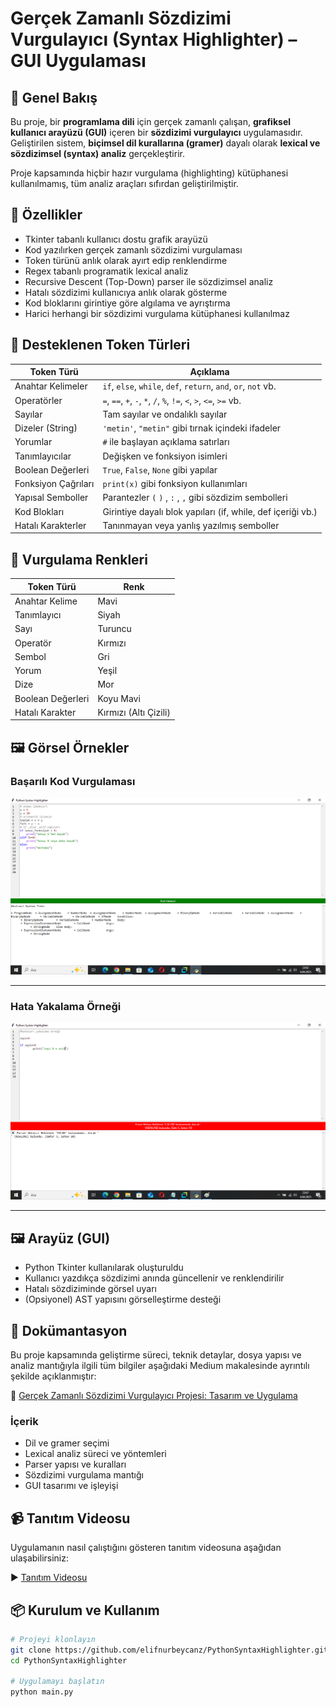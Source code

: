 # Gerçek Zamanlı Sözdizimi Vurgulayıcı (Syntax Highlighter) – GUI Uygulaması

## 📌 Genel Bakış

Bu proje, bir **programlama dili** için gerçek zamanlı çalışan, **grafiksel kullanıcı arayüzü (GUI)** içeren bir **sözdizimi vurgulayıcı** uygulamasıdır. Geliştirilen sistem, **biçimsel dil kurallarına (gramer)** dayalı olarak **lexical ve sözdizimsel (syntax) analiz** gerçekleştirir.

Proje kapsamında hiçbir hazır vurgulama (highlighting) kütüphanesi kullanılmamış, tüm analiz araçları sıfırdan geliştirilmiştir.

## 🚀 Özellikler

- Tkinter tabanlı kullanıcı dostu grafik arayüzü
- Kod yazılırken gerçek zamanlı sözdizimi vurgulaması
- Token türünü anlık olarak ayırt edip renklendirme
- Regex tabanlı programatik lexical analiz
- Recursive Descent (Top-Down) parser ile sözdizimsel analiz
- Hatalı sözdizimi kullanıcıya anlık olarak gösterme
- Kod bloklarını girintiye göre algılama ve ayrıştırma
- Harici herhangi bir sözdizimi vurgulama kütüphanesi kullanılmaz

## 🧩 Desteklenen Token Türleri

| Token Türü         | Açıklama                                                           |
|--------------------|--------------------------------------------------------------------|
| Anahtar Kelimeler  | `if`, `else`, `while`, `def`, `return`, `and`, `or`, `not` vb.    |
| Operatörler        | `=`, `==`, `+`, `-`, `*`, `/`, `%`, `!=`, `<`, `>`, `<=`, `>=` vb. |
| Sayılar            | Tam sayılar ve ondalıklı sayılar                                  |
| Dizeler (String)   | `'metin'`, `"metin"` gibi tırnak içindeki ifadeler                |
| Yorumlar           | `#` ile başlayan açıklama satırları                                |
| Tanımlayıcılar     | Değişken ve fonksiyon isimleri                                     |
| Boolean Değerleri  | `True`, `False`, `None` gibi yapılar                               |
| Fonksiyon Çağrıları| `print(x)` gibi fonksiyon kullanımları                            |
| Yapısal Semboller  | Parantezler `(` `)` , `:` , `,` gibi sözdizim sembolleri           |
| Kod Blokları       | Girintiye dayalı blok yapıları (if, while, def içeriği vb.)        |
| Hatalı Karakterler | Tanınmayan veya yanlış yazılmış semboller                         |

## 🎨 Vurgulama Renkleri

| Token Türü       | Renk          |
|------------------|---------------|
| Anahtar Kelime   | Mavi          |
| Tanımlayıcı      | Siyah         |
| Sayı             | Turuncu       |
| Operatör         | Kırmızı       |
| Sembol           | Gri           |
| Yorum            | Yeşil         |
| Dize             | Mor           |
| Boolean Değerleri| Koyu Mavi     |
| Hatalı Karakter  | Kırmızı (Altı Çizili) |

## 🖼 Görsel Örnekler

### Başarılı Kod Vurgulaması

![Başarılı Kod Örneği](kodcıktı1.png)

---

### Hata Yakalama Örneği

![Hata Yakalama Örneği](kodcıktıhata1.png)

---

## 🖼 Arayüz (GUI)

- Python Tkinter kullanılarak oluşturuldu
- Kullanıcı yazdıkça sözdizimi anında güncellenir ve renklendirilir
- Hatalı sözdiziminde görsel uyarı
- (Opsiyonel) AST yapısını görselleştirme desteği

## 📄 Dokümantasyon

Bu proje kapsamında geliştirme süreci, teknik detaylar, dosya yapısı ve analiz mantığıyla ilgili tüm bilgiler aşağıdaki Medium makalesinde ayrıntılı şekilde açıklanmıştır:

🔗 [Gerçek Zamanlı Sözdizimi Vurgulayıcı Projesi: Tasarım ve Uygulama](https://medium.com/@elif.bycn35/ger%C3%A7ek-zamanl%C4%B1-s%C3%B6zdizimi-vurgulay%C4%B1c%C4%B1-projesi-tasar%C4%B1m-ve-uygulama-ccd0be769c66)

### İçerik

- Dil ve gramer seçimi
- Lexical analiz süreci ve yöntemleri
- Parser yapısı ve kuralları
- Sözdizimi vurgulama mantığı
- GUI tasarımı ve işleyişi

## 📹 Tanıtım Videosu

Uygulamanın nasıl çalıştığını gösteren tanıtım videosuna aşağıdan ulaşabilirsiniz:

▶️ [Tanıtım Videosu](https://youtu.be/ICM6kak8eOc)

## 📦 Kurulum ve Kullanım

```bash
# Projeyi klonlayın
git clone https://github.com/elifnurbeycanz/PythonSyntaxHighlighter.git
cd PythonSyntaxHighlighter

# Uygulamayı başlatın
python main.py
